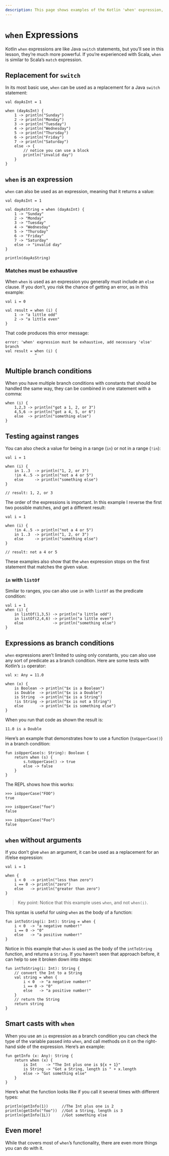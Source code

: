 ```yaml
---
description: This page shows examples of the Kotlin 'when' expression, which is like a more powerful 'switch' statement.
---
```



# `when` Expressions

Kotlin `when` expressions are like Java `switch` statements, but you’ll see in this lesson, they’re much more powerful. If you’re experienced with Scala, `when` is similar to Scala’s `match` expression.



## Replacement for `switch`

In its most basic use, `when` can be used as a replacement for a Java `switch` statement:

````
val dayAsInt = 1

when (dayAsInt) {
    1 -> println("Sunday")
    2 -> println("Monday")
    3 -> println("Tuesday")
    4 -> println("Wednesday")
    5 -> println("Thursday")
    6 -> println("Friday")
    7 -> println("Saturday")
    else -> {
        // notice you can use a block
        println("invalid day")
    }
}
````



## `when` is an expression

`when` can also be used as an expression, meaning that it returns a value:

````
val dayAsInt = 1

val dayAsString = when (dayAsInt) {
    1 -> "Sunday"
    2 -> "Monday"
    3 -> "Tuesday"
    4 -> "Wednesday"
    5 -> "Thursday"
    6 -> "Friday"
    7 -> "Saturday"
    else -> "invalid day"
}

println(dayAsString)
````

### Matches must be exhaustive

When `when` is used as an expression you generally must include an `else` clause. If you don’t, you risk the chance of getting an error, as in this example:

````
val i = 0

val result = when (i) {
    1 -> "a little odd"
    2 -> "a little even"
}
````

That code produces this error message:

````
error: 'when' expression must be exhaustive, add necessary 'else' branch
val result = when (i) {
             ^
````



## Multiple branch conditions

When you have multiple branch conditions with constants that should be handled the same way, they can be combined in one statement with a comma:

````
when (i) {
    1,2,3 -> println("got a 1, 2, or 3")
    4,5,6 -> println("got a 4, 5, or 6")
    else  -> println("something else")
}
````



## Testing against ranges

You can also check a value for being in a range (`in`) or not in a range (`!in`):

````
val i = 1

when (i) {
    in 1..3  -> println("1, 2, or 3")
    !in 4..5 -> println("not a 4 or 5")
    else     -> println("something else")
}

// result: 1, 2, or 3
````

The order of the expressions is important. In this example I reverse the first two possible matches, and get a different result:

````
val i = 1

when (i) {
    !in 4..5 -> println("not a 4 or 5")
    in 1..3  -> println("1, 2, or 3")
    else     -> println("something else")
}

// result: not a 4 or 5
````

These examples also show that the `when` expression stops on the first statement that matches the given value.


### `in` with `listOf`

Similar to ranges, you can also use `in` with `listOf` as the predicate condition:

````
val i = 1
when (i) {
    in listOf(1,3,5) -> println("a little odd")
    in listOf(2,4,6) -> println("a little even")
    else             -> println("something else")
}
````



## Expressions as branch conditions

`when` expressions aren’t limited to using only constants, you can also use any sort of predicate as a branch condition. Here are some tests with Kotlin’s `is` operator:

````
val x: Any = 11.0

when (x) {
    is Boolean -> println("$x is a Boolean")
    is Double  -> println("$x is a Double")
    is String  -> println("$x is a String")
    !is String -> println("$x is not a String")
    else       -> println("$x is something else")
}
````

When you run that code as shown the result is:

````
11.0 is a Double
````

Here’s an example that demonstrates how to use a function (`toUpperCase()`) in a branch condition:

````
fun isUpperCase(s: String): Boolean {
    return when (s) {
        s.toUpperCase() -> true
        else -> false
    }
}
````

The REPL shows how this works:

````
>>> isUpperCase("FOO")
true

>>> isUpperCase("foo")
false

>>> isUpperCase("Foo")
false
````



## `when` without arguments

If you don’t give `when` an argument, it can be used as a replacement for an if/else expression:

````
val i = 1

when {
    i < 0  -> println("less than zero")
    i == 0 -> println("zero")
    else   -> println("greater than zero")
}
````

>Key point: Notice that this example uses `when`, and not `when(i)`.

This syntax is useful for using `when` as the body of a function:

````
fun intToString(i: Int): String = when {
    i < 0  -> "a negative number!"
    i == 0 -> "0"
    else   -> "a positive number!"
}
````

Notice in this example that `when` is used as the body of the `intToString` function, and returns a `String`. If you haven’t seen that approach before, it can help to see it broken down into steps:

````
fun intToString(i: Int): String {
    // convert the Int to a String
    val string = when {
        i < 0  -> "a negative number!"
        i == 0 -> "0"
        else   -> "a positive number!"
    }
    // return the String
    return string
}
````



## Smart casts with `when`

When you use an `is` expression as a branch condition you can check the type of the variable passed into `when`, and call methods on it on the right-hand side of the expression. Here’s an example:

````
fun getInfo (x: Any): String {
    return when (x) {
        is Int    -> "The Int plus one is ${x + 1}"
        is String -> "Got a String, length is " + x.length
        else -> "Got something else"
    }
}
````

Here’s what the function looks like if you call it several times with different types:

````
println(getInfo(1))      //The Int plus one is 2
println(getInfo("foo"))  //Got a String, length is 3
println(getInfo(1L))     //Got something else
````



## Even more!

While that covers most of `when`’s functionality, there are even more things you can do with it.










